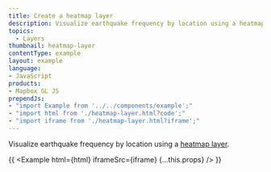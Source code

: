 ```yaml
---
title: Create a heatmap layer
description: Visualize earthquake frequency by location using a heatmap layer.
topics:
  - Layers
thumbnail: heatmap-layer
contentType: example
layout: example
language:
- JavaScript
products:
- Mapbox GL JS
prependJs:
- "import Example from '../../components/example';"
- "import html from './heatmap-layer.html?code';"
- "import iframe from './heatmap-layer.html?iframe';"
---
```


Visualize earthquake frequency by location using a [heatmap layer](/mapbox-gl-js/style-spec/layers/#heatmap).

{{ <Example html={html} iframeSrc={iframe} {...this.props} /> }}
